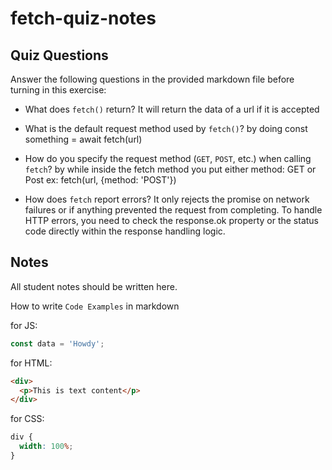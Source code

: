 # fetch-quiz-notes

## Quiz Questions

Answer the following questions in the provided markdown file before turning in this exercise:

- What does `fetch()` return? It will return the data of a url if it is accepted

- What is the default request method used by `fetch()`? by doing const something = await fetch(url)

- How do you specify the request method (`GET`, `POST`, etc.) when calling `fetch`? by while inside the fetch method you put either method: GET or Post ex: fetch(url, {method: 'POST'})

- How does `fetch` report errors? It only rejects the promise on network failures or if anything prevented the request from completing. To handle HTTP errors, you need to check the response.ok property or the status code directly within the response handling logic.

## Notes

All student notes should be written here.

How to write `Code Examples` in markdown

for JS:

```javascript
const data = 'Howdy';
```

for HTML:

```html
<div>
  <p>This is text content</p>
</div>
```

for CSS:

```css
div {
  width: 100%;
}
```
